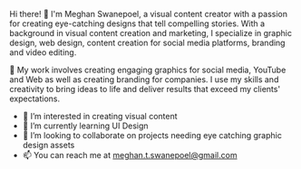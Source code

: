 Hi there! 👋
I'm Meghan Swanepoel, a visual content creator with a passion for creating eye-catching designs that tell compelling stories. With a background in visual content creation and marketing, I specialize in graphic design, web design, content creation for social media platforms, branding and video editing.

🎨 My work involves creating engaging graphics for social media, YouTube and Web as well as creating branding for companies. I use my skills and creativity to bring ideas to life and deliver results that exceed my clients' expectations.
- 👀 I’m interested in creating visual content 
- 🌱 I’m currently learning UI Design
- 💞️ I’m looking to collaborate on projects needing eye catching graphic design assets
- 📫 You can reach me at meghan.t.swanepoel@gmail.com

<!---
MegsSwanepoel/MegsSwanepoel is a ✨ special ✨ repository because its `README.md` (this file) appears on your GitHub profile.
You can click the Preview link to take a look at your changes.
--->
